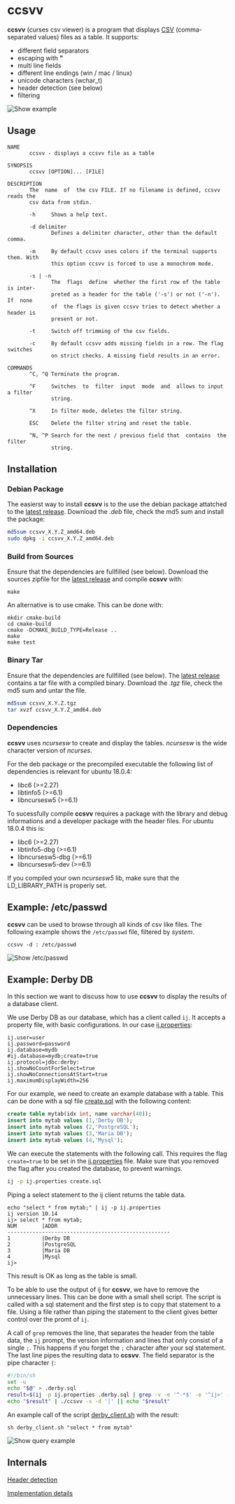 # ccsvv
**ccsvv** (curses csv viewer) is a program that displays [CSV](https://en.wikipedia.org/wiki/Comma-separated_values) (comma-separated values) files as a table. It supports:

* different field separators
* escaping with **"**
* multi line fields
* different line endings (win / mac / linux)
* unicode characters (wchar_t)
* header detection (see below)
* filtering

![Show example](img/languages.png)

## Usage
```
NAME
       ccsvv - displays a ccsvv file as a table

SYNOPSIS
       ccsvv [OPTION]... [FILE]

DESCRIPTION
       The  name  of  the csv FILE. If no filename is defined, ccsvv reads the
       csv data from stdin.

       -h     Shows a help text.

       -d delimiter
              Defines a delimiter character, other than the default comma.

       -m     By default ccsvv uses colors if the terminal supports them. With
              this option ccsvv is forced to use a monochrom mode.

       -s | -n
              The  flags  define  whether the first row of the table is inter‐
              preted as a header for the table ('-s') or not ('-n').  If  none
              of  the flags is given ccsvv tries to detect whether a header is
              present or not.

       -t     Switch off trimming of the csv fields.

       -c     By default ccsvv adds missing fields in a row. The flag switches
              on strict checks. A missing field results in an error.

COMMANDS
       ^C, ^Q Terminate the program.

       ^F     Switches  to  filter  input  mode  and  allows to input a filter
              string.

       ^X     In filter mode, deletes the filter string.

       ESC    Delete the filter string and reset the table.

       ^N, ^P Search for the next / previous field that  contains  the  filter
              string.
```
## Installation

### Debian Package
The easierst way to install **ccsvv** is to the use the debian package attatched to the 
[latest release](../../releases/latest). Download the *.deb* file, check the md5 sum and install the package:

```bash
md5sum ccsvv_X.Y.Z_amd64.deb
sudo dpkg -i ccsvv_X.Y.Z_amd64.deb
```

### Build from Sources
Ensure that the dependencies are fullfilled (see below). Download the sources zipfile for the [latest release](../../releases/latest) and compile **ccsvv** with:

```
make
```
An alternative is to use cmake. This can be done with:
```
mkdir cmake-build
cd cmake-build
cmake -DCMAKE_BUILD_TYPE=Release ..
make
make test
```

### Binary Tar
Ensure that the dependencies are fullfilled (see below). The [latest release](../../releases/latest) contains a tar 
file with a compiled binary. Download the *.tgz* file, check the md5 sum and untar the file. 

```bash
md5sum ccsvv_X.Y.Z.tgz
tar xvzf ccsvv_X.Y.Z_amd64.deb
```

### Dependencies
**ccsvv** uses *ncursesw* to create and display the tables. *ncursesw* is the wide character version of *ncurses*.

For the deb package or the precompiled executable the following list of dependencies is relevant for ubuntu 18.0.4:

* libc6        (>=2.27)
* libtinfo5    (>=6.1)
* libncursesw5 (>=6.1)

To sucessfully compile **ccsvv** requires a package with the library and debug informations and a developer package 
with the header files. For ubuntu 18.0.4 this is:

* libc6            (>=2.27)
* libtinfo5-dbg    (>=6.1)
* libncursesw5-dbg (>=6.1)
* libncursesw5-dev (>=6.1)

If you compiled your own *ncursesw5* lib, make sure that the LD_LIBRARY_PATH is properly set.

## Example: /etc/passwd
**ccsvv** can be used to browse through all kinds of csv like files. The following example shows the `/etc/passwd` file, filtered by *system*.
```
ccsvv -d : /etc/passwd
```
![Show /etc/passwd](img/etc-passwd.png)

## Example: Derby DB
In this section we want to discuss how to use **ccsvv** to display the results of a database client. 

We use Derby DB as our database, which has a client called `ij`. It accepts a property file, with basic configurations. In our case [ij.properties](derby-db/ij.properties):

```properties
ij.user=user
ij.password=password
ij.database=mydb
#ij.database=mydb;create=true
ij.protocol=jdbc:derby:
ij.showNoCountForSelect=true
ij.showNoConnectionsAtStart=true
ij.maximumDisplayWidth=256
```
For our example, we need to create an example database with a table. This can be done with a 
sql file [create.sql](derby-db/create.sql) with the following content:

```sql
create table mytab(idx int, name varchar(40));
insert into mytab values (1,'Derby DB'); 
insert into mytab values (2,'PostgreSQL'); 
insert into mytab values (3,'Maria DB'); 
insert into mytab values (4,'Mysql'); 
```
We can execute the statements with the following call. This requires the flag `create=true` to be set in the
[ij.properties](derby-db/ij.properties) file. Make sure that you removed the flag after you created the database,
to prevent warnings.

```bash
ij -p ij.properties create.sql
```

Piping a select statement to the ij client returns the table data. 

```
echo "select * from mytab;" | ij -p ij.properties 
ij version 10.14
ij> select * from mytab;
NUM        |ADDR                                    
----------------------------------------------------
1          |Derby DB                                
2          |PostgreSQL                              
3          |Maria DB                                
4          |Mysql                                   
ij>
```
This result is OK as long as the table is small. 

To be able to use the output of ij for **ccsvv**, we have to remove the unnecessary lines. This can be done with a
small shell script. The script is called with a sql statement and the first step is to copy that statement to a file. Using a file rather than piping the statement to the client gives better control over the promt of `ij`.

A call of `grep` removes the line, that separates the header from the table data, the `ij` prompt, the version
information and lines that only consist of a single `;`. This happens if you forget the `;` character after your
sql statement. The last line pipes the resulting data to **ccsvv**. The field separator is the pipe character `|`: 

```bash
#!/bin/sh
set -u
echo "$@" > .derby.sql
result=$(ij -p ij.properties .derby.sql | grep -v -e '^-*$' -e '^ij>' -e '^ij version' -e '^;$')
echo "$result" | ./ccsvv -s -d '|' || echo "$result"
```

An example call of the script [derby_client.sh](derby-db/derby_client.sh) with the result: 

```
sh derby_client.sh "select * from mytab"
```

![Show query example](img/derby-db.png)

## Internals

[Header detection](docs/header_detection.md)

[Implementation details](docs/internals.md)
